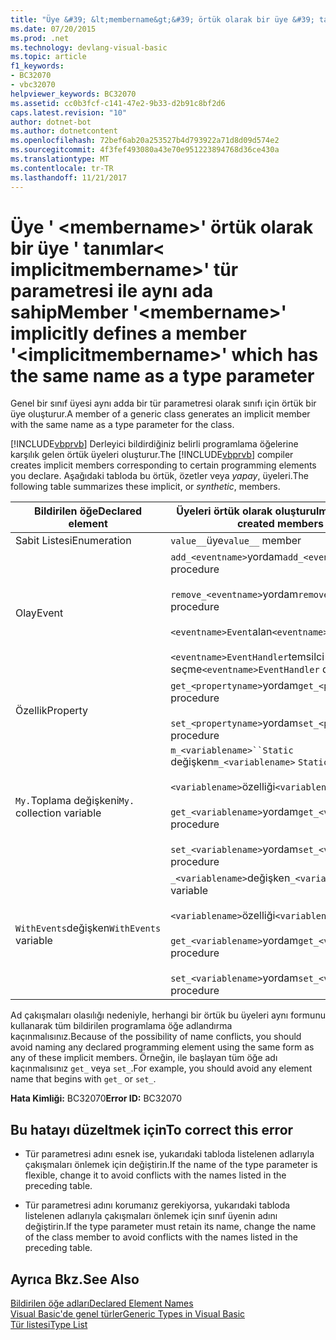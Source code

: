 ```yaml
---
title: "Üye &#39; &lt;membername&gt;&#39; örtük olarak bir üye &#39; tanımlar&lt; implicitmembername&gt;&#39; tür parametresi ile aynı ada sahip"
ms.date: 07/20/2015
ms.prod: .net
ms.technology: devlang-visual-basic
ms.topic: article
f1_keywords:
- BC32070
- vbc32070
helpviewer_keywords: BC32070
ms.assetid: cc0b3fcf-c141-47e2-9b33-d2b91c8bf2d6
caps.latest.revision: "10"
author: dotnet-bot
ms.author: dotnetcontent
ms.openlocfilehash: 72bef6ab20a253527b4d793922a71d8d09d574e2
ms.sourcegitcommit: 4f3fef493080a43e70e951223894768d36ce430a
ms.translationtype: MT
ms.contentlocale: tr-TR
ms.lasthandoff: 11/21/2017
---
```

# <a name="member-39ltmembernamegt39-implicitly-defines-a-member-39ltimplicitmembernamegt39-which-has-the-same-name-as-a-type-parameter"></a><span data-ttu-id="965c6-102">Üye &#39; &lt;membername&gt;&#39; örtük olarak bir üye &#39; tanımlar&lt; implicitmembername&gt;&#39; tür parametresi ile aynı ada sahip</span><span class="sxs-lookup"><span data-stu-id="965c6-102">Member &#39;&lt;membername&gt;&#39; implicitly defines a member &#39;&lt;implicitmembername&gt;&#39; which has the same name as a type parameter</span></span>
<span data-ttu-id="965c6-103">Genel bir sınıf üyesi aynı adda bir tür parametresi olarak sınıfı için örtük bir üye oluşturur.</span><span class="sxs-lookup"><span data-stu-id="965c6-103">A member of a generic class generates an implicit member with the same name as a type parameter for the class.</span></span>  
  
 <span data-ttu-id="965c6-104">[!INCLUDE[vbprvb](~/includes/vbprvb-md.md)] Derleyici bildirdiğiniz belirli programlama öğelerine karşılık gelen örtük üyeleri oluşturur.</span><span class="sxs-lookup"><span data-stu-id="965c6-104">The [!INCLUDE[vbprvb](~/includes/vbprvb-md.md)] compiler creates implicit members corresponding to certain programming elements you declare.</span></span> <span data-ttu-id="965c6-105">Aşağıdaki tabloda bu örtük, özetler veya *yapay*, üyeleri.</span><span class="sxs-lookup"><span data-stu-id="965c6-105">The following table summarizes these implicit, or *synthetic*, members.</span></span>  
  
|<span data-ttu-id="965c6-106">Bildirilen öğe</span><span class="sxs-lookup"><span data-stu-id="965c6-106">Declared element</span></span>|<span data-ttu-id="965c6-107">Üyeleri örtük olarak oluşturulmuş</span><span class="sxs-lookup"><span data-stu-id="965c6-107">Implicitly created members</span></span>|  
|----------------------|--------------------------------|  
|<span data-ttu-id="965c6-108">Sabit Listesi</span><span class="sxs-lookup"><span data-stu-id="965c6-108">Enumeration</span></span>|<span data-ttu-id="965c6-109">`value__`üye</span><span class="sxs-lookup"><span data-stu-id="965c6-109">`value__` member</span></span>|  
|<span data-ttu-id="965c6-110">Olay</span><span class="sxs-lookup"><span data-stu-id="965c6-110">Event</span></span>|<span data-ttu-id="965c6-111">`add_<eventname>`yordam</span><span class="sxs-lookup"><span data-stu-id="965c6-111">`add_<eventname>` procedure</span></span><br /><br /> <span data-ttu-id="965c6-112">`remove_<eventname>`yordam</span><span class="sxs-lookup"><span data-stu-id="965c6-112">`remove_<eventname>` procedure</span></span><br /><br /> <span data-ttu-id="965c6-113">`<eventname>Event`alan</span><span class="sxs-lookup"><span data-stu-id="965c6-113">`<eventname>Event` field</span></span><br /><br /> <span data-ttu-id="965c6-114">`<eventname>EventHandler`temsilci seçme</span><span class="sxs-lookup"><span data-stu-id="965c6-114">`<eventname>EventHandler` delegate</span></span>|  
|<span data-ttu-id="965c6-115">Özellik</span><span class="sxs-lookup"><span data-stu-id="965c6-115">Property</span></span>|<span data-ttu-id="965c6-116">`get_<propertyname>`yordam</span><span class="sxs-lookup"><span data-stu-id="965c6-116">`get_<propertyname>` procedure</span></span><br /><br /> <span data-ttu-id="965c6-117">`set_<propertyname>`yordam</span><span class="sxs-lookup"><span data-stu-id="965c6-117">`set_<propertyname>` procedure</span></span>|  
|<span data-ttu-id="965c6-118">`My.`Toplama değişkeni</span><span class="sxs-lookup"><span data-stu-id="965c6-118">`My.` collection variable</span></span>|<span data-ttu-id="965c6-119">`m_<variablename>``Static` değişken</span><span class="sxs-lookup"><span data-stu-id="965c6-119">`m_<variablename>` `Static` variable</span></span><br /><br /> <span data-ttu-id="965c6-120">`<variablename>`özelliği</span><span class="sxs-lookup"><span data-stu-id="965c6-120">`<variablename>` property</span></span><br /><br /> <span data-ttu-id="965c6-121">`get_<variablename>`yordam</span><span class="sxs-lookup"><span data-stu-id="965c6-121">`get_<variablename>` procedure</span></span><br /><br /> <span data-ttu-id="965c6-122">`set_<variablename>`yordam</span><span class="sxs-lookup"><span data-stu-id="965c6-122">`set_<variablename>` procedure</span></span>|  
|<span data-ttu-id="965c6-123">`WithEvents`değişken</span><span class="sxs-lookup"><span data-stu-id="965c6-123">`WithEvents` variable</span></span>|<span data-ttu-id="965c6-124">`_<variablename>`değişken</span><span class="sxs-lookup"><span data-stu-id="965c6-124">`_<variablename>` variable</span></span><br /><br /> <span data-ttu-id="965c6-125">`<variablename>`özelliği</span><span class="sxs-lookup"><span data-stu-id="965c6-125">`<variablename>` property</span></span><br /><br /> <span data-ttu-id="965c6-126">`get_<variablename>`yordam</span><span class="sxs-lookup"><span data-stu-id="965c6-126">`get_<variablename>` procedure</span></span><br /><br /> <span data-ttu-id="965c6-127">`set_<variablename>`yordam</span><span class="sxs-lookup"><span data-stu-id="965c6-127">`set_<variablename>` procedure</span></span>|  
  
 <span data-ttu-id="965c6-128">Ad çakışmaları olasılığı nedeniyle, herhangi bir örtük bu üyeleri aynı formunu kullanarak tüm bildirilen programlama öğe adlandırma kaçınmalısınız.</span><span class="sxs-lookup"><span data-stu-id="965c6-128">Because of the possibility of name conflicts, you should avoid naming any declared programming element using the same form as any of these implicit members.</span></span> <span data-ttu-id="965c6-129">Örneğin, ile başlayan tüm öğe adı kaçınmalısınız `get_` veya `set_`.</span><span class="sxs-lookup"><span data-stu-id="965c6-129">For example, you should avoid any element name that begins with `get_` or `set_`.</span></span>  
  
 <span data-ttu-id="965c6-130">**Hata Kimliği:** BC32070</span><span class="sxs-lookup"><span data-stu-id="965c6-130">**Error ID:** BC32070</span></span>  
  
## <a name="to-correct-this-error"></a><span data-ttu-id="965c6-131">Bu hatayı düzeltmek için</span><span class="sxs-lookup"><span data-stu-id="965c6-131">To correct this error</span></span>  
  
-   <span data-ttu-id="965c6-132">Tür parametresi adını esnek ise, yukarıdaki tabloda listelenen adlarıyla çakışmaları önlemek için değiştirin.</span><span class="sxs-lookup"><span data-stu-id="965c6-132">If the name of the type parameter is flexible, change it to avoid conflicts with the names listed in the preceding table.</span></span>  
  
-   <span data-ttu-id="965c6-133">Tür parametresi adını korumanız gerekiyorsa, yukarıdaki tabloda listelenen adlarıyla çakışmaları önlemek için sınıf üyenin adını değiştirin.</span><span class="sxs-lookup"><span data-stu-id="965c6-133">If the type parameter must retain its name, change the name of the class member to avoid conflicts with the names listed in the preceding table.</span></span>  
  
## <a name="see-also"></a><span data-ttu-id="965c6-134">Ayrıca Bkz.</span><span class="sxs-lookup"><span data-stu-id="965c6-134">See Also</span></span>  
 [<span data-ttu-id="965c6-135">Bildirilen öğe adları</span><span class="sxs-lookup"><span data-stu-id="965c6-135">Declared Element Names</span></span>](../../visual-basic/programming-guide/language-features/declared-elements/declared-element-names.md)  
 [<span data-ttu-id="965c6-136">Visual Basic'de genel türler</span><span class="sxs-lookup"><span data-stu-id="965c6-136">Generic Types in Visual Basic</span></span>](../../visual-basic/programming-guide/language-features/data-types/generic-types.md)  
 [<span data-ttu-id="965c6-137">Tür listesi</span><span class="sxs-lookup"><span data-stu-id="965c6-137">Type List</span></span>](../../visual-basic/language-reference/statements/type-list.md)
